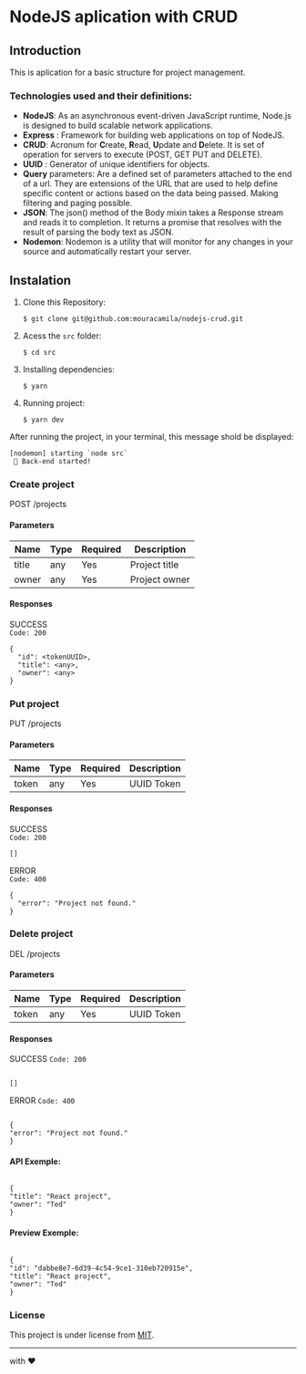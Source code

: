 # NodeJS aplication with CRUD

## Introduction

This is aplication for a basic structure for project management.

### Technologies used and their definitions:

- **NodeJS**: As an asynchronous event-driven JavaScript runtime, Node.js is designed to build scalable network applications.
- **Express** : Framework for building web applications on top of NodeJS.
- **CRUD**: Acronum for **C**reate, **R**ead, **U**pdate and **D**elete. It is set of operation for servers to execute (POST, GET PUT and DELETE).
- **UUID** : Generator of unique identifiers for objects.
- **Query** parameters: Are a defined set of parameters attached to the end of a url. They are extensions of the URL that are used to help define specific content or actions based on the data being passed. Making filtering and paging possible.
- **JSON**: The json() method of the Body mixin takes a Response stream and reads it to completion. It returns a promise that resolves with the result of parsing the body text as JSON.
- **Nodemon**: Nodemon is a utility that will monitor for any changes in your source and automatically restart your server.

## Instalation

1. Clone this Repository:

   `$ git clone git@github.com:mouracamila/nodejs-crud.git`

2. Acess the `src` folder:

   `$ cd src`

3. Installing dependencies:

   `$ yarn`

4. Running project:

   `$ yarn dev`

After running the project, in your terminal, this message shold be displayed:

```
[nodemon] starting `node src`
 🚀 Back-end started!
```

### Create project

POST /projects

#### Parameters

| Name  | Type | Required | Description   |
| ----- | ---- | -------- | ------------- |
| title | any  | Yes      | Project title |
| owner | any  | Yes      | Project owner |

#### Responses

SUCCESS  
`Code: 200`

```
{
  "id": <tokenUUID>,
  "title": <any>,
  "owner": <any>
}

```

### Put project

PUT /projects

#### Parameters

| Name  | Type | Required | Description |
| ----- | ---- | -------- | ----------- |
| token | any  | Yes      | UUID Token  |

#### Responses

SUCCESS  
`Code: 200`

```
[]
```

ERROR  
`Code: 400`

```
{
  "error": "Project not found."
}
```

### Delete project

DEL /projects

#### Parameters

| Name  | Type | Required | Description |
| ----- | ---- | -------- | ----------- |
| token | any  | Yes      | UUID Token  |

#### Responses

SUCCESS
`Code: 200`

```

[]

```

ERROR
`Code: 400`

```

{
"error": "Project not found."
}

```

#### API Exemple:

```

{
"title": "React project",
"owner": "Ted"
}

```

#### Preview Exemple:

```

{
"id": "dabbe8e7-6d39-4c54-9ce1-310eb720915e",
"title": "React project",
"owner": "Ted"
}

```

### License

This project is under license from [MIT](https://en.wikipedia.org/wiki/MIT_License).

---

with ❤

```

```

